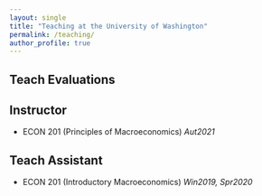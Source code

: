 ```yaml
---
layout: single
title: "Teaching at the University of Washington"
permalink: /teaching/
author_profile: true
---
```


## Teach Evaluations
<!--Please find my teach evaluations [here](https://econreinakawai.github.io/files/MonicaGR_Teach_Evaluation_combined.pdf).

Overview of My Course Evaluations

  <img src="https://econmonicagr.github.io/files/evaluation_graph.jpg" width="600">-->


## Instructor  
  * ECON 201 (Principles of Macroeconomics)   *Aut2021*  

## Teach Assistant
   <!--* SOC 225 (Data and Society), Lab section (Introduction to RStudio)   *Spr2020*
  * SOC/STAT 221 (Statistical Methods for the Social Sciences)   *Spr2019, Aut2019, Win2020*
  * IS 300 (Introduction to Information Systems), Lab section (MS Excel, Access)   *Aut2017, Aut2020*
  * ECON 300 (Intermediate Microeconomics)   *Win 2017, Spr2017, Win2018, Spr2018*-->
  * ECON 201 (Introductory Macroeconomics)   *Win2019, Spr2020* 
  
 <!--## Consultant
* Econometric Consultant for Honors Students Theses in Economics   *Win2019, Spr2019* 
  * QMETH 201 (Introduction to Statistical Methods)   *Aut2018*  -->
